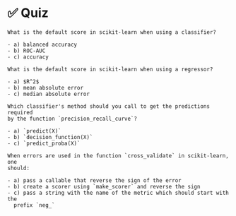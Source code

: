 # ✅ Quiz

```{admonition} Question
What is the default score in scikit-learn when using a classifier?

- a) balanced accuracy
- b) ROC-AUC
- c) accuracy
```

```{admonition} Question
What is the default score in scikit-learn when using a regressor?

- a) $R^2$
- b) mean absolute error
- c) median absolute error
```

```{admonition} Question
Which classifier's method should you call to get the predictions required
by the function `precision_recall_curve`?

- a) `predict(X)`
- b) `decision_function(X)`
- c) `predict_proba(X)`
```

```{admonition} Question
When errors are used in the function `cross_validate` in scikit-learn, one
should:

- a) pass a callable that reverse the sign of the error
- b) create a scorer using `make_scorer` and reverse the sign
- c) pass a string with the name of the metric which should start with the
  prefix `neg_`
```
